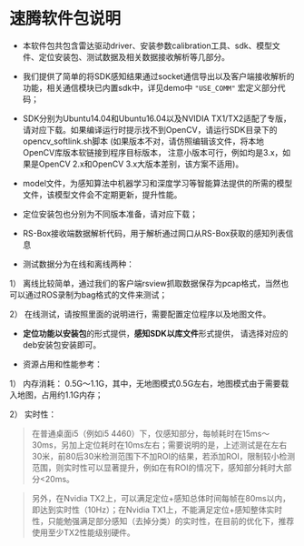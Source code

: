 # 速腾软件包说明
- 本软件包共包含雷达驱动driver、安装参数calibration工具、sdk、模型文件、定位安装包、测试数据及相关数据接收解析等几部分。

- 我们提供了简单的将SDK感知结果通过socket通信导出以及客户端接收解析的功能，相关通信模块已内置sdk中，详见demo中 `"USE_COMM"` 宏定义部分代码；

- SDK分别为Ubuntu14.04和Ubuntu16.04以及NVIDIA TX1/TX2适配了专版，请对应下载。如果编译运行时提示找不到OpenCV，请运行SDK目录下的opencv_softlink.sh脚本 (如果版本不对，请仿照编辑该文件，将本地OpenCV库版本软链接到程序目标版本， 注意小版本可行，例如均是3.x，如果是OpenCV 2.x和OpenCV 3.x大版本差别，该方案不适用)。

- model文件，为感知算法中机器学习和深度学习等智能算法提供的所需的模型文件，该模型文件会不定期更新，提升性能。

- 定位安装包也分别为不同版本准备，请对应下载；

- RS-Box接收端数据解析代码，用于解析通过网口从RS-Box获取的感知列表信息

- 测试数据分为在线和离线两种：

1） 离线比较简单，通过我们的客户端rsview抓取数据保存为pcap格式，当然也可以通过ROS录制为bag格式的文件来测试；

2） 在线测试，请按照里面的说明进行，需要配置定位程序以及地图文件。

- **定位功能以安装包**的形式提供，**感知SDK以库文件**形式提供， 请选择对应的deb安装包安装即可。

- 资源占用和性能参考：

1） 内存消耗：
0.5G～1.1G，其中，无地图模式0.5G左右，地图模式由于需要载入地图，占用约1.1G内存；

2） 实时性：

>在普通桌面i5（例如i5 4460）下，仅感知部分，每帧耗时在15ms～30ms，另加上定位耗时在10ms左右；需要说明的是，上述测试是在左右30米，前80后30米检测范围下不加ROI的结果，若添加ROI，限制较小检测范围，则实时性可以显著提升，例如在有ROI的情况下，感知部分耗时大部分<20ms。

>另外，在Nvidia TX2上，可以满足定位+感知总体时间每帧在80ms以内，即达到实时性（10Hz）；在Nvidia TX1上，不能满足定位+感知整体实时性，只能勉强满足部分感知（去掉分类）的实时性，在目前的优化下，推荐使用至少TX2性能级别硬件。
